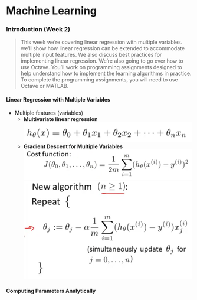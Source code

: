 # Machine Learning #
### Introduction (Week 2) ###

> This week we’re covering linear regression with multiple variables. we’ll show how linear regression can be extended to 
accommodate multiple input features. We also discuss best practices for implementing linear regression.
We’re also going to go over how to use Octave. You’ll work on programming assignments designed to help understand how 
to implement the learning algorithms in practice. To complete the programming assignments, you will need to 
use Octave or MATLAB.

#### Linear Regression with Multiple Variables ####

- Multiple features (variables)
  - **Multivariate linear regression**  
  ![mvlg](img/week2-mvlg.png)
  - **Gradient Descent for Multiple Variables**  
  ![cf](img/week2-costfunction.png)  
  ![gdalgo](img/week2-gdalgo.png)  
  
  
  
  
  
  
  


#### Computing Parameters Analytically ####

